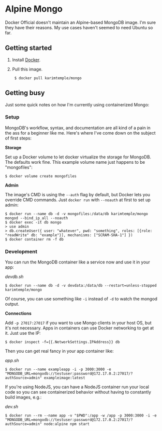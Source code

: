 # Alpine Mongo
Docker Official doesn't maintain an Alpine-based MongoDB image. I'm sure they have their reasons. My use cases haven't seemed to need Ubuntu so far.

## Getting started

1. Install [Docker](https://www.docker.com/products/docker-desktop).
2. Pull this image.

		$ docker pull karimtemple/mongo

## Getting busy

Just some quick notes on how I'm currently using containerized Mongo:

### Setup

MongoDB's workflow, syntax, and documentation are all kind of a pain in the ass for a beginner like me. Here's where I've come down on the subject of first steps:

**Storage**

Set up a Docker volume to let docker virtualize the storage for MongoDB. The defaults work fine. This example volume name just happens to be "mongofiles":

	$ docker volume create mongofiles

**Admin**

The image's CMD is using the `--auth` flag by default, but Docker lets you override CMD commands. Just `docker run` with `--noauth` at first to set up admin:

	$ docker run --name db -d -v mongofiles:/data/db karimtemple/mongo mongod --bind_ip_all --noauth
	$ docker exec -it db mongo
	> use admin
	> db.createUser({ user: "whatever", pwd: "something", roles: [{role: "readWrite" db: "example"}], mechanisms: ["SCRAM-SHA-1"] })
	$ docker container rm -f db

### Development

You can run the MongoDB container like a service now and use it in your app:

*devdb.sh*
```shell
$ docker run --name db -d -v devdata:/data/db --restart=unless-stopped karimtemple/mongo
```

Of course, you can use something like `-i` instead of `-d` to watch the mongod output.

**Connections**

Add `-p 27017:27017` if you want to use Mongo clients in your host OS, but it's not necessary. Apps in containers can use Docker networking to get at it. Just use the IP:

	$ docker inspect -f={{.NetworkSettings.IPAddress}} db

Then you can get real fancy in your app container like:

*app.sh*
```shell
$ docker run --name exampleapp -i -p 3000:3000 -e "MONGODB_URL=mongodb://testuser:password@172.17.0.2:27017/?authSource=admin" exampleimage:latest
```

If you're using NodeJS, you can have a NodeJS container run your local code so you can see containerized behavior without having to constantly build images, e.g.:

*dev.sh*
```shell
$ docker run --rm --name app -v "$PWD":/app -w /app -p 3000:3000 -i -e "MONGODB_URL=mongodb://testuser:password@172.17.0.2:27017/?authSource=admin" node:alpine npm start
```